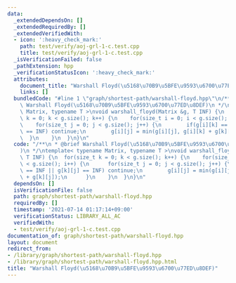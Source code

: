 ```yaml
---
data:
  _extendedDependsOn: []
  _extendedRequiredBy: []
  _extendedVerifiedWith:
  - icon: ':heavy_check_mark:'
    path: test/verify/aoj-grl-1-c.test.cpp
    title: test/verify/aoj-grl-1-c.test.cpp
  _isVerificationFailed: false
  _pathExtension: hpp
  _verificationStatusIcon: ':heavy_check_mark:'
  attributes:
    document_title: "Warshall Floyd(\u5168\u70B9\u5BFE\u9593\u6700\u77ED\u8DEF)"
    links: []
  bundledCode: "#line 1 \"graph/shortest-path/warshall-floyd.hpp\"\n/**\n * @brief\
    \ Warshall Floyd(\u5168\u70B9\u5BFE\u9593\u6700\u77ED\u8DEF)\n */\ntemplate< typename\
    \ Matrix, typename T >\nvoid warshall_floyd(Matrix &g, T INF) {\n  for(size_t\
    \ k = 0; k < g.size(); k++) {\n    for(size_t i = 0; i < g.size(); i++) {\n  \
    \    for(size_t j = 0; j < g.size(); j++) {\n        if(g[i][k] == INF || g[k][j]\
    \ == INF) continue;\n        g[i][j] = min(g[i][j], g[i][k] + g[k][j]);\n    \
    \  }\n    }\n  }\n}\n"
  code: "/**\n * @brief Warshall Floyd(\u5168\u70B9\u5BFE\u9593\u6700\u77ED\u8DEF\
    )\n */\ntemplate< typename Matrix, typename T >\nvoid warshall_floyd(Matrix &g,\
    \ T INF) {\n  for(size_t k = 0; k < g.size(); k++) {\n    for(size_t i = 0; i\
    \ < g.size(); i++) {\n      for(size_t j = 0; j < g.size(); j++) {\n        if(g[i][k]\
    \ == INF || g[k][j] == INF) continue;\n        g[i][j] = min(g[i][j], g[i][k]\
    \ + g[k][j]);\n      }\n    }\n  }\n}\n"
  dependsOn: []
  isVerificationFile: false
  path: graph/shortest-path/warshall-floyd.hpp
  requiredBy: []
  timestamp: '2021-07-14 01:17:14+09:00'
  verificationStatus: LIBRARY_ALL_AC
  verifiedWith:
  - test/verify/aoj-grl-1-c.test.cpp
documentation_of: graph/shortest-path/warshall-floyd.hpp
layout: document
redirect_from:
- /library/graph/shortest-path/warshall-floyd.hpp
- /library/graph/shortest-path/warshall-floyd.hpp.html
title: "Warshall Floyd(\u5168\u70B9\u5BFE\u9593\u6700\u77ED\u8DEF)"
---
```

